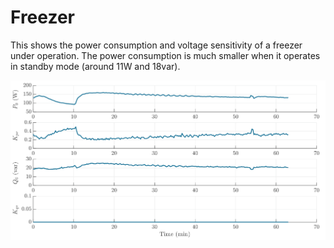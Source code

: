 # Freezer
This shows the power consumption and voltage sensitivity of a freezer under operation. The power consumption is much smaller when it operates in standby mode (around 11W and 18var). 

![Freezer](../../img/Freezer.svg)

